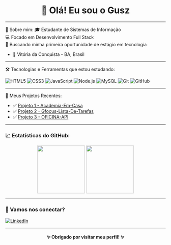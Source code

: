 <h1 align="center">👋 Olá! Eu sou o Gusz</h1>

<p align="center">

---

  🚀 Sobre mim:
🎓 Estudante de Sistemas de Informação <br>
💻 Focado em Desenvolvimento Full Stack <br>
🚀 Buscando minha primeira oportunidade de estágio em tecnologia <br>
- 📍 Vitória da Conquista - BA, Brasil
---

  🛠️ Tecnologias e Ferramentas que estou estudando:

![HTML5](https://img.shields.io/badge/HTML5-E34F26?style=flat-square&logo=html5&logoColor=white)
![CSS3](https://img.shields.io/badge/CSS3-1572B6?style=flat-square&logo=css3&logoColor=white)
![JavaScript](https://img.shields.io/badge/JavaScript-F7DF1E?style=flat-square&logo=javascript&logoColor=black)
![Node.js](https://img.shields.io/badge/Node.js-339933?style=flat-square&logo=nodedotjs&logoColor=white)
![MySQL](https://img.shields.io/badge/MySQL-4479A1?style=flat-square&logo=mysql&logoColor=white)
![Git](https://img.shields.io/badge/Git-F05032?style=flat-square&logo=git&logoColor=white)
![GitHub](https://img.shields.io/badge/GitHub-181717?style=flat-square&logo=github&logoColor=white)

---

  📂 Meus Projetos Recentes:

- ✅ [Projeto 1 - Academia-Em-Casa](https://github.com/guuszz/Academia-Em-Casa)
- ✅ [Projeto 2 - Gfocus-Lista-De-Tarefas](https://github.com/guuszz/Gfocus)
- ✅ [Projeto 3 - OFICINA-API](https://github.com/guuszz/OFICINA)


---

### 📈 Estatísticas do GitHub:

<div align="center">
  <img height="150em" src="https://github-readme-stats.vercel.app/api?username=guuszz&show_icons=true&theme=radical" />
  <img height="150em" src="https://github-readme-stats.vercel.app/api/top-langs/?username=guuszz&layout=compact&theme=radical" />
</div>

---

### 📲 Vamos nos conectar?

[![LinkedIn](https://img.shields.io/badge/LinkedIn-0A66C2?style=for-the-badge&logo=linkedin&logoColor=white)](https://www.linkedin.com/in/gustavo-saraiva-054807358/)


---

<h4 align="center">✨ Obrigado por visitar meu perfil! ✨</h4>
